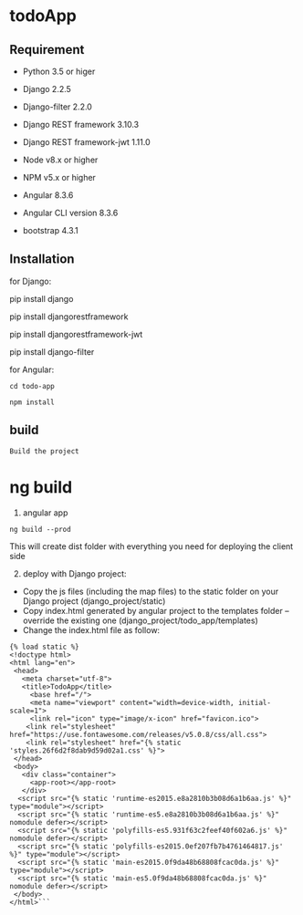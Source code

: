# todoApp

## Requirement

- Python 3.5 or higer

- Django 2.2.5

- Django-filter 2.2.0

- Django REST framework 3.10.3

- Django REST framework-jwt 1.11.0

- Node v8.x or higher

- NPM v5.x or higher

- Angular 8.3.6

- Angular CLI version 8.3.6

- bootstrap 4.3.1

## Installation

for Django:

pip install django

pip install djangorestframework

pip install djangorestframework-jwt

pip install django-filter

for Angular:

``cd todo-app``

``npm install``

## build


    Build the project

# ng build

1. angular app 
	
``ng build --prod``

This will create dist folder with everything you need for deploying the client side

2. deploy with Django project:

- Copy the js files (including the map files) to the static folder on your Django project (django_project/static)
- Copy index.html generated by angular project to the templates folder – override the existing one (django_project/todo_app/templates)
- Change the index.html file as follow:

```
{% load static %}
<!doctype html>
<html lang="en">
 <head>
   <meta charset="utf-8">
   <title>TodoApp</title>
     <base href="/">
     <meta name="viewport" content="width=device-width, initial-scale=1">
     <link rel="icon" type="image/x-icon" href="favicon.ico">
    <link rel="stylesheet" href="https://use.fontawesome.com/releases/v5.0.8/css/all.css">
    <link rel="stylesheet" href="{% static 'styles.26f6d2f8dab9d59d02a1.css' %}">
 </head>
 <body>
   <div class="container">
     <app-root></app-root>
   </div>
  <script src="{% static 'runtime-es2015.e8a2810b3b08d6a1b6aa.js' %}" type="module"></script>
  <script src="{% static 'runtime-es5.e8a2810b3b08d6a1b6aa.js' %}" nomodule defer></script>
  <script src="{% static 'polyfills-es5.931f63c2feef40f602a6.js' %}" nomodule defer></script>
  <script src="{% static 'polyfills-es2015.0ef207fb7b4761464817.js' %}" type="module"></script>
  <script src="{% static 'main-es2015.0f9da48b68808fcac0da.js' %}" type="module"></script>
  <script src="{% static 'main-es5.0f9da48b68808fcac0da.js' %}" nomodule defer></script>
 </body>                                                   
</html>```
